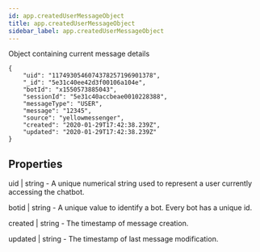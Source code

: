 ```yaml
---
id: app.createdUserMessageObject
title: app.createdUserMessageObject
sidebar_label: app.createdUserMessageObject
---
```


Object containing current message details

```
{
    "uid": "1174930546074378257196901378",
    "_id": "5e31c40ee42d3f00106a104e",
    "botId": "x1550573885043",
    "sessionId": "5e31c40accbeae0010228388",
    "messageType": "USER",
    "message": "12345",
    "source": "yellowmessenger",
    "created": "2020-01-29T17:42:38.239Z",
    "updated": "2020-01-29T17:42:38.239Z"
}

```

## Properties

uid | string - A  unique numerical string used to represent a user currently accessing the chatbot.

botid | string - A unique value to identify a bot. Every bot has a unique id.

created | string - The timestamp of message creation.

updated | string - The timestamp of last message modification.
